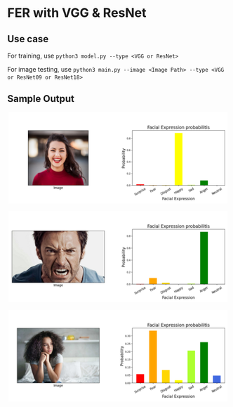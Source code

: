 # FER with VGG & ResNet

## Use case
For training, use `python3 model.py --type <VGG or ResNet>`

For image testing, use `python3 main.py --image <Image Path> --type <VGG or ResNet09 or ResNet18>`

## Sample Output
<p align="center">
  <img src="./result3.png" alt="res" width=500//>
</p>
<p align="center">
  <img src="./result.png" alt="res" width=500//>
</p>
<p align="center">
  <img src="./result2.png" alt="res" width=500//>
</p>
